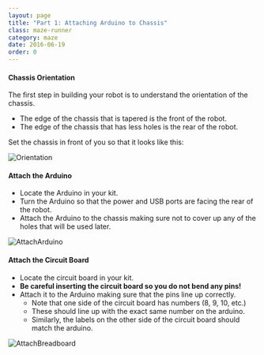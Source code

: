 ```yaml
---
layout: page
title: "Part 1: Attaching Arduino to Chassis"
class: maze-runner
category: maze
date: 2016-06-19
order: 0
---
```


#### Chassis Orientation

The first step in building your robot is to understand the orientation of the chassis.

* The edge of the chassis that is tapered is the front of the robot.
* The edge of the chassis that has less holes is the rear of the robot.

Set the chassis in front of you so that it looks like this:

![Orientation]({{site.baseurl}}/assets/mazerunner/orientation.jpg)

#### Attach the Arduino

* Locate the Arduino in your kit.
* Turn the Arduino so that the power and USB ports are facing the rear of the robot.
* Attach the Arduino to the chassis making sure not to cover up any of the holes that will be used later.

![AttachArduino]({{site.baseurl}}/assets/mazerunner/attach_arduino.jpg)

#### Attach the Circuit Board

* Locate the circuit board in your kit.
* **Be careful inserting the circuit board so you do not bend any pins!**
* Attach it to the Arduino making sure that the pins line up correctly.
    * Note that one side of the circuit board has numbers (8, 9, 10, etc.)
    * These should line up with the exact same number on the arduino.
    * Similarly, the labels on the other side of the circuit board should match the arduino.

![AttachBreadboard]({{site.baseurl}}/assets/mazerunner/attach_circuitboard.jpg)
    
